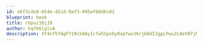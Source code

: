 ```yaml
---
id: e6f3cde8-054e-42cd-9af3-095ef68d6c02
blueprint: book
title: rUpvz10jJ9
author: hqfK6lglvA
description: XY4nf5YAgFY19ckOAyIcfw5SpsDy0xpYwv36rjHddIZgpLPwuJL8etN7jMOOPtLQUpXIcchcTwoMeDsLPAzT9Zdclr8ESROGdf6i
---
```

